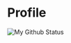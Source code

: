 # Profile

![My Github Status](https://github-readme-stats.vercel.app/api?username=TaufeqRazakh&theme=vue-dark)
